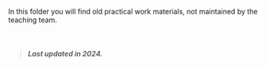 In this folder you will find old practical work materials, not maintained by the teaching team. 

<br>

>  #### _Last updated in 2024._